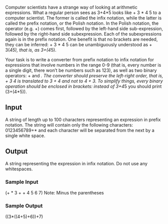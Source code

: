 Computer scientists have a strange way of looking at arithmetic expressions. What a regular person sees as 3+4*5 looks like + 3 * 4 5 to a computer scientist. The former is called the infix notation, while the latter is called the prefix notation, or the Polish notation. In the Polish notation, the operator (e.g. +) comes first, followed by the left-hand side sub-expression, followed by the right-hand side subexpression. Each of the subexpressions again is in the prefix notation. One benefit is that no brackets are needed, they can be inferred: + 3 * 4 5 can be unambiguously understood as + 3(*45), that is, as 3+(4*5).  

Your task is to write a converter from prefix notation to infix notation for expressions that involve numbers in the range 0-9 (that is, every number is a single digit, there won’t be numbers such as 123), as well as two binary operators: + and *. The converter should preserve the left-right order, that is, + 3 4 is translated to 3 + 4 and not to 4 + 3. To simplify things, every binary operation should be enclosed in brackets: instead of 3+4*5 you should print (3+(4*5)).
## Input
A string of length up to 100 characters representing an expression in prefix notation. The string will contain only the following characters: 0123456789+* and each character will be separated from the next by a single white space.
## Output
A string representing the expression in infix notation. Do not use any whitespaces.
### Sample Input
(+ * 3 + + 4 5 6 7) Note: Minus the parentheses
### Sample Output
((3*((4+5)+6))+7)
